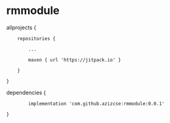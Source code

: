# rmmodule

allprojects {

		repositories {
		
			...
			
			maven { url 'https://jitpack.io' }
			
		}
		
	}
  
  
  dependencies {
  
	        implementation 'com.github.azizcse:rmmodule:0.0.1'
		
	}
